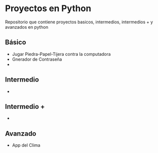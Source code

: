 # Proyectos en Python
 Repositorio que contiene proyectos basicos, intermedios, intermedios + y avanzados en python
## Básico
* Jugar Piedra-Papel-Tijera contra la computadora
* Gnerador de Contraseña
* 

## Intermedio
* 

## Intermedio +
* 

## Avanzado
* App del Clima
